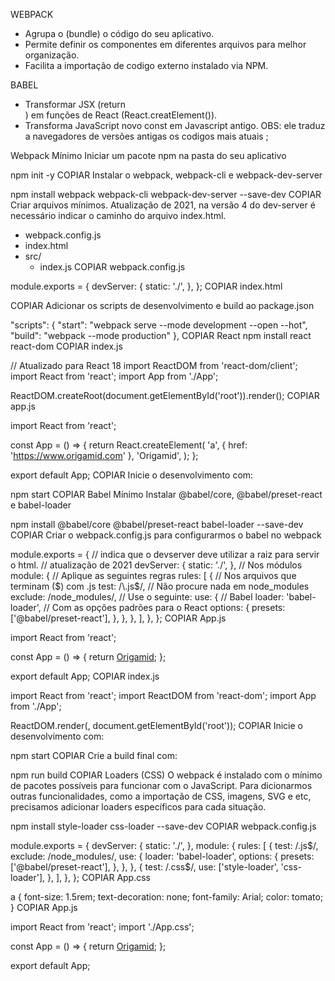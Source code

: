 WEBPACK

- Agrupa o (bundle) o código do seu aplicativo.
- Permite definir os componentes em diferentes arquivos para melhor organização.
- Facilita a importação de codigo externo instalado via NPM.

BABEL

- Transformar JSX (return <div></div>) em funções de React (React.creatElement()).
- Transforma JavaScript novo const em Javascript antigo.
  OBS: ele traduz a navegadores de versões antigas os codigos mais atuais ;

Webpack Mínimo
Iniciar um pacote npm na pasta do seu aplicativo

npm init -y
COPIAR
Instalar o webpack, webpack-cli e webpack-dev-server

npm install webpack webpack-cli webpack-dev-server --save-dev
COPIAR
Criar arquivos mínimos. Atualização de 2021, na versão 4 do dev-server é necessário indicar o caminho do arquivo index.html.

- webpack.config.js
- index.html
- src/
  - index.js
    COPIAR
    webpack.config.js

module.exports = {
devServer: {
static: './',
},
};
COPIAR
index.html

<!DOCTYPE html>
<html lang="pt-BR">
  <head>
    <meta charset="UTF-8" />
    <meta name="viewport" content="width=device-width, initial-scale=1.0" />
    <title>React</title>
  </head>

  <body>
    <div id="root"></div>
    <!-- Main é criado pelo webpack -->
    <script src="main.js"></script>
  </body>
</html>
COPIAR
Adicionar os scripts de desenvolvimento e build ao package.json

"scripts": {
"start": "webpack serve --mode development --open --hot",
"build": "webpack --mode production"
},
COPIAR
React
npm install react react-dom
COPIAR
index.js

// Atualizado para React 18
import ReactDOM from 'react-dom/client';
import React from 'react';
import App from './App';

ReactDOM.createRoot(document.getElementById('root')).render(<App />);
COPIAR
app.js

import React from 'react';

const App = () => {
return React.createElement(
'a',
{ href: 'https://www.origamid.com' },
'Origamid',
);
};

export default App;
COPIAR
Inicie o desenvolvimento com:

npm start
COPIAR
Babel Mínimo
Instalar @babel/core, @babel/preset-react e babel-loader

npm install @babel/core @babel/preset-react babel-loader --save-dev
COPIAR
Criar o webpack.config.js para configurarmos o babel no webpack

module.exports = {
// indica que o devserver deve utilizar a raiz para servir o html.
// atualização de 2021
devServer: {
static: './',
},
// Nos módulos
module: {
// Aplique as seguintes regras
rules: [
{
// Nos arquivos que terminam ($) com .js
        test: /\.js$/,
// Não procure nada em node_modules
exclude: /node_modules/,
// Use o seguinte:
use: {
// Babel
loader: 'babel-loader',
// Com as opções padrões para o React
options: {
presets: ['@babel/preset-react'],
},
},
},
],
},
};
COPIAR
App.js

import React from 'react';

const App = () => {
return <a href="https://www.origamid.com">Origamid</a>;
};

export default App;
COPIAR
index.js

import React from 'react';
import ReactDOM from 'react-dom';
import App from './App';

ReactDOM.render(<App />, document.getElementById('root'));
COPIAR
Inicie o desenvolvimento com:

npm start
COPIAR
Crie a build final com:

npm run build
COPIAR
Loaders (CSS)
O webpack é instalado com o mínimo de pacotes possíveis para funcionar com o JavaScript. Para dicionarmos outras funcionalidades, como a importação de CSS, imagens, SVG e etc, precisamos adicionar loaders específicos para cada situação.

npm install style-loader css-loader --save-dev
COPIAR
webpack.config.js

module.exports = {
devServer: {
static: './',
},
module: {
rules: [
{
test: /\.js$/,
        exclude: /node_modules/,
        use: {
          loader: 'babel-loader',
          options: {
            presets: ['@babel/preset-react'],
          },
        },
      },
      {
        test: /\.css$/,
use: ['style-loader', 'css-loader'],
},
],
},
};
COPIAR
App.css

a {
font-size: 1.5rem;
text-decoration: none;
font-family: Arial;
color: tomato;
}
COPIAR
App.js

import React from 'react';
import './App.css';

const App = () => {
return <a href="https://www.origamid.com">Origamid</a>;
};

export default App;
